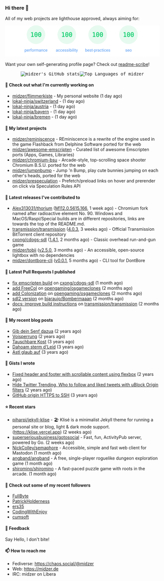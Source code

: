 ### Hi there 👋

All of my web projects are lighthouse approved, always aiming for:

<p align="center">
  <kbd><img src="https://github.com/midzer/midzer/blob/master/lighthouse.svg" alt="Lighthouse score 100s"></kbd>
</p>

Want your own self-generating profile page? Check out [readme-scribe](https://github.com/muesli/readme-scribe)!

<p align="center">
  <kbd><img src="https://github-readme-stats.vercel.app/api?username=midzer&show_icons=true&hide_title=true&hide_border=true&theme=tokyonight" alt="midzer's GitHub stats"><img height="165" src="https://github-readme-stats.vercel.app/api/top-langs/?username=midzer&layout=compact&langs_count=8&hide_border=true&theme=tokyonight" alt="Top Languages of midzer"></kbd>
</p>

#### 👷 Check out what I'm currently working on

- [midzer/flimmerkiste](https://github.com/midzer/flimmerkiste) - My personal website (1 day ago)
- [lokal-ninja/switzerland](https://github.com/lokal-ninja/switzerland) -  (1 day ago)
- [lokal-ninja/austria](https://github.com/lokal-ninja/austria) -  (1 day ago)
- [lokal-ninja/bayern](https://github.com/lokal-ninja/bayern) -  (1 day ago)
- [lokal-ninja/bremen](https://github.com/lokal-ninja/bremen) -  (1 day ago)

#### 🌱 My latest projects

- [midzer/reminiscence](https://github.com/midzer/reminiscence) - REminiscence is a rewrite of the engine used in the game Flashback from Delphine Software ported for the web
- [midzer/awesome-emscripten](https://github.com/midzer/awesome-emscripten) - Curated list of awesome Emscripten ports (Apps, Games, Libraries)
- [midzer/chromium-bsu](https://github.com/midzer/chromium-bsu) - Arcade-style, top-scrolling space shooter Chromium B.S.U. ported for the web
- [midzer/jumpnbump](https://github.com/midzer/jumpnbump) - Jump &#39;n Bump, play cute bunnies jumping on each other&#39;s heads, ported for the web
- [midzer/prespeculation](https://github.com/midzer/prespeculation) - Prefetch/preload links on hover and prerender on click via Speculation Rules API

#### 🔭 Latest releases I've contributed to

- [Alex313031/thorium](https://github.com/Alex313031/thorium) ([M112.0.5615.166](https://github.com/Alex313031/thorium/releases/tag/M112.0.5615.166), 1 week ago) - Chromium fork named after radioactive element No. 90. Windows and MacOS/Raspi/Special builds are in different repositories, links are towards the top of the README.md.
- [transmission/transmission](https://github.com/transmission/transmission) ([4.0.3](https://github.com/transmission/transmission/releases/tag/4.0.3), 3 weeks ago) - Official Transmission BitTorrent client repository
- [cxong/cdogs-sdl](https://github.com/cxong/cdogs-sdl) ([1.4.1](https://github.com/cxong/cdogs-sdl/releases/tag/1.4.1), 2 months ago) - Classic overhead run-and-gun game
- [midzer/tobii](https://github.com/midzer/tobii) ([v2.5.0](https://github.com/midzer/tobii/releases/tag/v2.5.0), 3 months ago) - An accessible, open-source lightbox with no dependencies
- [midzer/dontbore-cli](https://github.com/midzer/dontbore-cli) ([v0.0.1](https://github.com/midzer/dontbore-cli/releases/tag/v0.0.1), 5 months ago) - CLI tool for DontBore

#### 🔨 Latest Pull Requests I published

- [fix emscripten build](https://github.com/cxong/cdogs-sdl/pull/759) on [cxong/cdogs-sdl](https://github.com/cxong/cdogs-sdl) (1 month ago)
- [add FreeCol](https://github.com/opengaming/osgameclones/pull/2048) on [opengaming/osgameclones](https://github.com/opengaming/osgameclones) (2 months ago)
- [add Colonization](https://github.com/opengaming/osgameclones/pull/2047) on [opengaming/osgameclones](https://github.com/opengaming/osgameclones) (2 months ago)
- [sdl2 version](https://github.com/bjaraujo/Bombermaaan/pull/54) on [bjaraujo/Bombermaaan](https://github.com/bjaraujo/Bombermaaan) (2 months ago)
- [docs: improve build instructions](https://github.com/transmission/transmission/pull/4980) on [transmission/transmission](https://github.com/transmission/transmission) (2 months ago)

#### 📜 My recent blog posts

- [Gib dein Senf dazua](https://ampergai.de/2021/02/001/) (2 years ago)
- [Voisperrung](https://ampergai.de/2020/08/001/) (2 years ago)
- [Tauschbare Kost](https://ampergai.de/2020/04/001/) (3 years ago)
- [Dahoam sterm d&#39;Leid](https://ampergai.de/2020/03/001/) (3 years ago)
- [Astl glaub auf](https://ampergai.de/2020/02/001/) (3 years ago)

#### 📓 Gists I wrote

- [Fixed header and footer with scrollable content using flexbox](https://gist.github.com/3893ce8c0bec6f805ec1a7bb3269775d) (2 years ago)
- [Hide Twitter Trending, Who to follow and liked tweets with uBlock Origin filters](https://gist.github.com/1afc39bdf5adbfe0020d1c2212b76b87) (2 years ago)
- [GitHub origin HTTPS to SSH](https://gist.github.com/3ceba8ad7d956e02d9e920b121d8d059) (3 years ago)

#### ⭐ Recent stars

- [piharpi/jekyll-klise](https://github.com/piharpi/jekyll-klise) - :beach_umbrella: Klisé is a minimalist Jekyll theme for running a personal site or blog, light &amp; dark mode support. (https://klise.vercel.app) (2 weeks ago)
- [superseriousbusiness/gotosocial](https://github.com/superseriousbusiness/gotosocial) - Fast, fun, ActivityPub server, powered by Go. (2 weeks ago)
- [NickColley/semaphore](https://github.com/NickColley/semaphore) - Accessible, simple and fast web client for Mastodon (1 month ago)
- [angband/angband](https://github.com/angband/angband) - A free, single-player roguelike dungeon exploration game (1 month ago)
- [shiromino/shiromino](https://github.com/shiromino/shiromino) - A fast-paced puzzle game with roots in the arcade. (1 month ago)

#### 👯 Check out some of my recent followers

- [FullByte](https://github.com/FullByte)
- [PatrickHolderness](https://github.com/PatrickHolderness)
- [ers35](https://github.com/ers35)
- [CodingWithEnjoy](https://github.com/CodingWithEnjoy)
- [cumsoft](https://github.com/cumsoft)

#### 💬 Feedback

Say Hello, I don't bite!

#### 📫 How to reach me

- Fediverse: https://chaos.social/@midzer
- Web: https://midzer.de
- IRC: midzer on Libera
